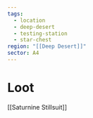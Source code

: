 ```yaml
---
tags:
  - location
  - deep-desert
  - testing-station
  - star-chest
region: "[[Deep Desert]]"
sector: A4
---
```

# Loot
[[Saturnine Stillsuit]]
